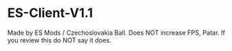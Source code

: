 # ES-Client-V1.1

Made by ES Mods / Czechoslovakia Ball. Does NOT increase FPS, Patar. If you review this do NOT say it does.
